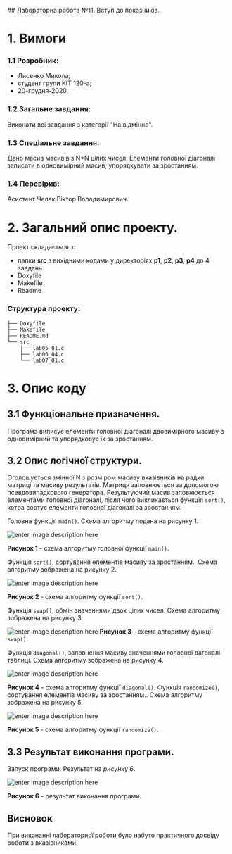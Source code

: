 ﻿ 
﻿## ﻿Лабораторна робота №11. Вступ до показчиків.
# 1. Вимоги
### 1.1 Розробник: 
* Лисенко Микола;
* студент групи КІТ 120-а;
* 20-грудня-2020.
### 1.2 Загальне завдання:
Виконати всі завдання з категорії "На відмінно".
### 1.3 Спеціальне завдання:
Дано масив масивів з N*N цілих чисел. Елементи головної діагоналі записати в одновимірний масив, упорядкувати за зростанням. 
### 1.4 Перевірив:
Асистент Челак Віктор Володимирович.
# 2. Загальний опис проекту.
Проект складається з:
* папки **src** з вихідними кодами у директоріях **p1**, **p2**, **p3**, **p4** до 4 завдань
* Doxyfile
* Makefile
* Readme

### Структура проекту:

	├── Doxyfile    
	├── Makefile    
	├── README.md    
	└── src
		├── lab05_01.c  
		├── lab06_04.c
        └── lab07_01.c
# 3. Опис коду
## 3.1 Функціональне призначення.
Програма виписує елементи головної діагоналі двовимірного масиву в одновимірний та упорядковує їх за зростанням.
## 3.2 Опис логічної структури.
Оголошується змінної N з розміром масиву вказівників на радки матриці та масиву результатів. Матриця заповнюється за допомогою псевдовипадкового генератора.
Результуючий масив заповнюється елементами головної діагоналі, після чого викликається функція `sort()`, котра сортує елементи головної діагоналі за зростанням.

Головна функція `main()`. Схема алгоритму подана на рисунку 1.

![enter image description here](https://github.com/lysyi02/picturez/blob/main/lab11/lab11_main.png?raw=true)

**Рисунок 1** - схема алгоритму головної функції `main()`.

Функція `sort()`, сортування елементів масиву за зростанням.. Схема алгоритму зображена на рисунку 2.

![enter image description here](https://github.com/lysyi02/picturez/blob/main/lab11/lab11_sort.png?raw=true)

**Рисунок 2** - схема алгоритму функції `sort()`.

Функція `swap()`, обмін значеннями двох цілих чисел. Схема алгоритму зображена на рисунку 3.

![enter image description here](https://github.com/lysyi02/picturez/blob/main/lab11/lab11_swap.png?raw=true)
**Рисунок 3** - схема алгоритму функції `swap()`.

Функція `diagonal()`, заповнення масиву значеннями головної дагоналі таблиці. Схема алгоритму зображена на рисунку 4.

![enter image description here](https://github.com/lysyi02/picturez/blob/main/lab11/lab11_diag.png?raw=true)

**Рисунок 4** - схема алгоритму функції `diagonal()`.
Функція `randomize()`, сортування елементів масиву за зростанням.. Схема алгоритму зображена на рисунку 5.

![enter image description here](https://github.com/lysyi02/picturez/blob/main/lab11/lab11_rand.png?raw=true)

**Рисунок 5** - схема алгоритму функції `randomize()`.

## 3.3 Результат виконання програми.
Запуск програми. Результат на *рисунку 6*.

![enter image description here](https://github.com/lysyi02/picturez/blob/main/lab11/result.png?raw=true)

**Рисунок 6** - результат виконання програми. 
## Висновок
При виконанні лабораторної роботи  було набуто практичного досвіду роботи з вказівниками.
